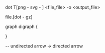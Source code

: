 dot T[png - svg - ] <file_file> -o <output_file>

file.[dot - gz]

graph
digraph <name> {

}




-- undirected arrow
-> directed arrow
